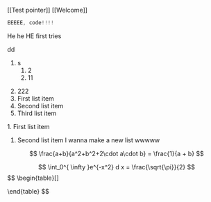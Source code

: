 [[Test pointer]] [[Welcome]] 

```asm
EEEEE, code!!!!
```

He he HE first tries

dd
1. s
	1. 2
	2. 11
2) 222
3) First list item
4) Second list item
5) Third list item 

1\. First list item
1) Second list item 
I wanna make a new list
wwwww

$$
\frac{a+b}{a^2+b^2+2\cdot a\cdot b} = \frac{1}{a + b}
$$

$$
	\int_0^{ \infty }e^{-x^2} d x = \frac{\sqrt{\pi}}{2}   
$$
$$
\begin{table}[]
	
\end{table}
$$